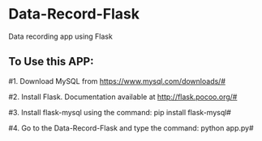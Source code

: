 # Data-Record-Flask
Data recording app using Flask

## To Use this APP: ##

#1. Download MySQL from https://www.mysql.com/downloads/#

#2. Install Flask. Documentation available at http://flask.pocoo.org/#

#3. Install flask-mysql using the command: pip install flask-mysql#

#4. Go to the Data-Record-Flask and type the command: python app.py#
